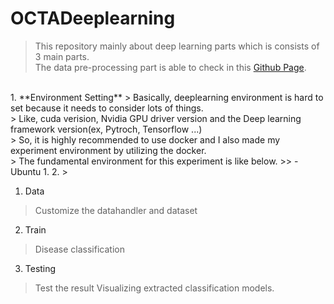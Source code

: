 # OCTADeeplearning

> This repository mainly about deep learning parts which is consists of 3 main parts.</br>
> The data pre-processing part is able to check in this [Github Page](https://github.com/nedleeds/OCTAPreprocessing).
</br>
1. **Environment Setting**
> Basically, deeplearning environment is hard to set because it needs to consider lots of things.</br>
> Like, cuda verision, Nvidia GPU driver version and the Deep learning framework version(ex, Pytroch, Tensorflow ...)</br>
> So, it is highly recommended to use docker and I also made my experiment environment by utilizing the docker.</br>
> The fundamental environment for this experiment is like below.
>> - Ubuntu 
1. 
2. 
> 


1. Data

> Customize the datahandler and dataset

2. Train

> Disease classification

3. Testing

> Test the result
> Visualizing extracted classification models.
